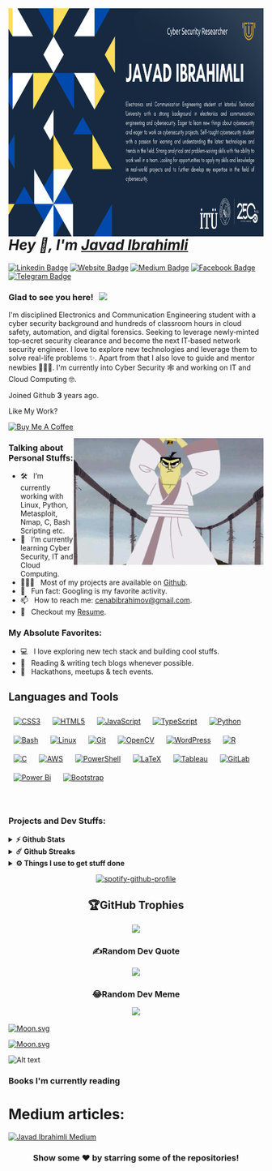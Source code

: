 <img align="left" height="450" width="1000" alt="" src="https://github.com/cavadibrahimli1/documents/blob/88d7431efb7ffcacfb7215aa2cc75a610fd22f67/Super%20(Banner%20(Landscape)).png" />

# ***Hey 👋, I'm [Javad Ibrahimli](https://github.com/cavadibrahimli1/)***

[![Linkedin Badge](https://img.shields.io/badge/-LinkedIn-0e76a8?style=flat-square&logo=Linkedin&logoColor=white)](https://www.linkedin.com/in/cavadibrahimli/)
[![Website Badge](https://img.shields.io/badge/Website-3b5998?style=flat-square&logo=google-chrome&logoColor=white)](https://cavadibrahimli1.github.io/javadibrahimli1.github.io/)
[![Medium Badge](https://img.shields.io/badge/-Medium-000000?style=flat-square&logo=Medium&logoColor=white)](https://medium.com/@javadibrahimli)
[![Facebook Badge](https://img.shields.io/badge/-Facebook-2986cc?style=flat-square&logo=Facebook&logoColor=white)](https://www.facebook.com/cavad.ibrahimli.33/)
[![Telegram Badge](https://img.shields.io/badge/-WhatsApp-46ba14?style=flat-square&logo=WhatsApp&logoColor=white)](https://wa.me/905526013984?text=)

### Glad to see you here! &nbsp; ![](https://visitor-badge.glitch.me/badge?page_id=cavadibrahimli1.cavadibrahimli1&style=flat-square&color=0088cc)

I'm disciplined Electronics and Communication Engineering student with a cyber security background and hundreds of classroom hours in cloud safety, automation, and digital forensics. Seeking to leverage newly‑minted top‑secret security clearance and become the next IT‑based network security engineer. I love to explore new technologies and leverage them to solve real-life problems ✨. Apart from that I also love to guide and mentor newbies 👨🏻‍💻. I'm currently into Cyber Security 🕸️ and working on IT and Cloud Computing 🤓.

Joined Github **3** years ago.


Like My Work?

<a href="https://ko-fi.com/javadibrahimli" target="_blank"><img src="https://cdn.buymeacoffee.com/buttons/v2/default-yellow.png" alt="Buy Me A Coffee" height="60px" width="217px" ></a>


<img align="right" height="250" width="375" alt="" src="https://github.com/cavadibrahimli1/documents/blob/ae5c1b88e1d411f1c68922ffa0ba1ca57d7dc2ba/26652e6329d71f0929b1e0f905c91cda.gif" />


											

### Talking about Personal Stuffs:

- 🛠 &nbsp; I’m currently working with Linux, Python, Metasploit, <br /> Nmap, C, Bash Scripting etc.
- 🚀 &nbsp; I’m currently learning Cyber Security, IT and Cloud Computing.
- 👨🏻‍💻 &nbsp; Most of my projects are available on [Github](https://github.com/cavadibrahimli1).
- 👾 &nbsp; Fun fact: Googling is my favorite activity.
- 📫 &nbsp; How to reach me: cenabibrahimov@gmail.com.
- 📝 &nbsp; Checkout my [Resume](https://github.com/cavadibrahimli1/documents/blob/7c41bd20e6202c3039620e01f7f0521d425f3774/JavadCv.pdf).

### My Absolute Favorites:

- 💻 &nbsp; I love exploring new tech stack and building cool stuffs.
- 📰 &nbsp; Reading & writing tech blogs whenever possible.
- 🍕 &nbsp; Hackathons, meetups & tech events.

## Languages and Tools  
<div align="left">  
<a href="https://www.w3schools.com/css/" target="_blank"><img style="margin: 10px" src="https://profilinator.rishav.dev/skills-assets/css3-original-wordmark.svg" alt="CSS3" height="25" /></a>  
<a href="https://en.wikipedia.org/wiki/HTML5" target="_blank"><img style="margin: 10px" src="https://profilinator.rishav.dev/skills-assets/html5-original-wordmark.svg" alt="HTML5" height="25" /></a>  
<a href="https://www.javascript.com/" target="_blank"><img style="margin: 10px" src="https://profilinator.rishav.dev/skills-assets/javascript-original.svg" alt="JavaScript" height="25" /></a>  
<a href="https://www.typescriptlang.org/" target="_blank"><img style="margin: 10px" src="https://profilinator.rishav.dev/skills-assets/typescript-original.svg" alt="TypeScript" height="25" /></a>  
<a href="https://www.python.org/" target="_blank"><img style="margin: 10px" src="https://profilinator.rishav.dev/skills-assets/python-original.svg" alt="Python" height="25" /></a>  
<a href="https://www.gnu.org/software/bash/" target="_blank"><img style="margin: 10px" src="https://profilinator.rishav.dev/skills-assets/gnu_bash-icon.svg" alt="Bash" height="25" /></a>  
<a href="https://www.linux.org/" target="_blank"><img style="margin: 10px" src="https://profilinator.rishav.dev/skills-assets/linux-original.svg" alt="Linux" height="25" /></a>  
<a href="https://github.com/" target="_blank"><img style="margin: 10px" src="https://profilinator.rishav.dev/skills-assets/git-scm-icon.svg" alt="Git" height="25" /></a>  
<a href="https://opencv.org/" target="_blank"><img style="margin: 10px" src="https://profilinator.rishav.dev/skills-assets/opencv-icon.svg" alt="OpenCV" height="25" /></a>  
<a href="https://wordpress.com/" target="_blank"><img style="margin: 10px" src="https://profilinator.rishav.dev/skills-assets/wordpress.png" alt="WordPress" height="25" /></a>  
<a href="https://www.r-project.org/" target="_blank"><img style="margin: 10px" src="https://profilinator.rishav.dev/skills-assets/r.svg" alt="R" height="25" /></a>  
<a href="https://www.cprogramming.com/" target="_blank"><img style="margin: 10px" src="https://profilinator.rishav.dev/skills-assets/c-original.svg" alt="C" height="25" /></a>  
<a href="https://aws.amazon.com/" target="_blank"><img style="margin: 10px" src="https://profilinator.rishav.dev/skills-assets/amazonwebservices-original-wordmark.svg" alt="AWS" height="25" /></a>  
<a href="https://docs.microsoft.com/en-us/powershell/" target="_blank"><img style="margin: 10px" src="https://profilinator.rishav.dev/skills-assets/powershell.png" alt="PowerShell" height="25" /></a>  
<a href="https://www.latex-project.org/" target="_blank"><img style="margin: 10px" src="https://profilinator.rishav.dev/skills-assets/latex.png" alt="LaTeX" height="25" /></a>  
<a href="https://www.tableau.com/" target="_blank"><img style="margin: 10px" src="https://profilinator.rishav.dev/skills-assets/tableau.svg" alt="Tableau" height="25" /></a>  
<a href="https://about.gitlab.com/" target="_blank"><img style="margin: 10px" src="https://profilinator.rishav.dev/skills-assets/gitlab.svg" alt="GitLab" height="25" /></a>  
<a href="https://powerbi.microsoft.com/en-us/" target="_blank"><img style="margin: 10px" src="https://profilinator.rishav.dev/skills-assets/powerbi.png" alt="Power Bi" height="25" /></a>  
<a href="https://getbootstrap.com/docs/3.4/javascript/" target="_blank"><img style="margin: 10px" src="https://profilinator.rishav.dev/skills-assets/bootstrap-plain.svg" alt="Bootstrap" height="25" /></a>  
</div>  

<br/>  

<img align="left"  alt="" src="https://tryhackme-badges.s3.amazonaws.com/Cavad.png" />

<br/>

<!--
<code><img height="25" src="https://raw.githubusercontent.com/github/explore/80688e429a7d4ef2fca1e82350fe8e3517d3494d/topics/sass/sass.png" alt="sass"></code>
-->

### Projects and Dev Stuffs:

<details>	
  <summary><b>⚡ Github Stats</b></summary>

  <br />
  <img height="180em" src="https://github-readme-stats.vercel.app/api?username=cavadibrahimli1&show_icons=true&hide_border=true&&count_private=true&include_all_commits=true" />
  <img height="180em" src="https://github-readme-stats.vercel.app/api/top-langs/?username=cavadibrahimli1&exclude_repo=KNN-Image-Classification&show_icons=true&hide_border=true&layout=compact&langs_count=8"/>
</details>

<details>	
  <summary><b>☄️ Github Streaks</b></summary>

  <br />
  <img height="180em" src="https://github-readme-streak-stats.herokuapp.com/?user=cavadibrahimli1&hide_border=true" />
</details>


 
<details>	
  <br />
  <summary><b>⚙️ Things I use to get stuff done</b></summary>
  	<ul>
  	    <li><b>OS:</b> Ubuntu 20.04</li>
	    <li><b>Laptop: </b> Acer Swift 3 (i7 evo)</li>
  	    <li><b>Browser: </b> Brave Browser</li>
	    <li><b>Terminal: </b> ZSH: Oh My Zsh (PowerLevel10k)</li>
	    <li><b>Code Editor:</b> VSCode - The best editor out there.</li>
	    <li><b>To Stay Updated:</b> Dev.to, Medium, Linkedin and Twitter.</li>
	    <br />
	
	</ul>	
</details>

<div align="center">

[![spotify-github-profile](https://spotify-github-profile.vercel.app/api/view?uid=31rkqbvlytrpkemsdblkwkk7k6zy&cover_image=true&theme=default&show_offline=true&background_color=121212)](https://spotify-github-profile.vercel.app/api/view?uid=31rkqbvlytrpkemsdblkwkk7k6zy&redirect=true)

## 🏆GitHub Trophies
![](https://github-profile-trophy.vercel.app/?username=cavadibrahimli1&theme=matrix&no-frame=false&no-bg=false&margin-w=4)

### ✍️Random Dev Quote
![](https://quotes-github-readme.vercel.app/api?type=horizontal&theme=dark)

### 😂Random Dev Meme
<img src="https://random-memer.herokuapp.com/" width="512px"/>



<div align="left"> 


<!-- real time -->
[![Moon.svg](https://moon-svg.minung.dev/moon.svg?theme=basic)](https://moon-svg.minung.dev)

<!-- specific date -->
[![Moon.svg](https://moon-svg.minung.dev/moon.svg?date=2004-10-30&theme=basic)](https://moon-svg.minung.dev)




 

![Alt text](https://spotify-recently-played-readme.vercel.app/api?user=31rkqbvlytrpkemsdblkwkk7k6zy)

### Books I'm currently reading
<!-- GOODREADS-LIST:START -->
<!-- GOODREADS-LIST:END -->




# Medium articles:
[![Javad Ibrahimli Medium](https://github-readme-medium.vercel.app/?username=javadibrahimli&limit=4&bg=black&text=white)](https://medium.com/@javadibrahimli)

 



<div align="center">

### Show some ❤️ by starring some of the repositories!

</div>
